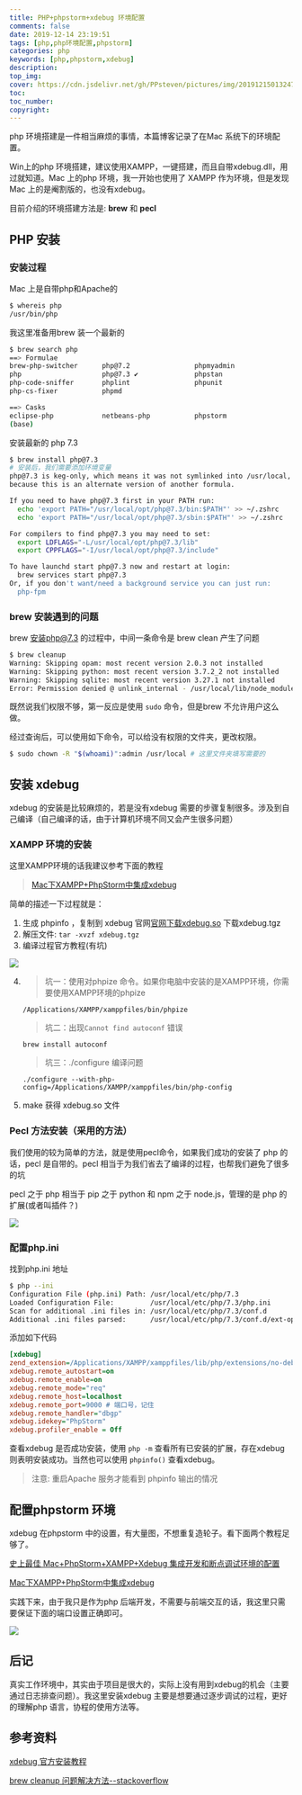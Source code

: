 ```yaml
---
title: PHP+phpstorm+xdebug 环境配置
comments: false
date: 2019-12-14 23:19:51
tags: [php,php环境配置,phpstorm]
categories: php
keywords: [php,phpstorm,xdebug]
description:
top_img: 
cover: https://cdn.jsdelivr.net/gh/PPsteven/pictures/img/20191215013247.png
toc:
toc_number:
copyright:
---
```


php 环境搭建是一件相当麻烦的事情，本篇博客记录了在Mac 系统下的环境配置。

Win上的php 环境搭建，建议使用XAMPP，一键搭建，而且自带xdebug.dll，用过就知道。Mac 上的php 环境，我一开始也使用了 XAMPP 作为环境，但是发现Mac 上的是阉割版的，也没有xdebug。

目前介绍的环境搭建方法是: **brew** 和 **pecl** 

<!--more-->

## PHP 安装

### 安装过程

Mac 上是自带php和Apache的

```bash
$ whereis php
/usr/bin/php
```

我这里准备用brew 装一个最新的

```bash
$ brew search php
==> Formulae
brew-php-switcher      php@7.2                phpmyadmin
php                    php@7.3 ✔              phpstan
php-code-sniffer       phplint                phpunit
php-cs-fixer           phpmd

==> Casks
eclipse-php            netbeans-php           phpstorm
(base)
```

安装最新的 php 7.3

```bash
$ brew install php@7.3
# 安装后，我们需要添加环境变量
php@7.3 is keg-only, which means it was not symlinked into /usr/local,
because this is an alternate version of another formula.

If you need to have php@7.3 first in your PATH run:
  echo 'export PATH="/usr/local/opt/php@7.3/bin:$PATH"' >> ~/.zshrc
  echo 'export PATH="/usr/local/opt/php@7.3/sbin:$PATH"' >> ~/.zshrc

For compilers to find php@7.3 you may need to set:
  export LDFLAGS="-L/usr/local/opt/php@7.3/lib"
  export CPPFLAGS="-I/usr/local/opt/php@7.3/include"

To have launchd start php@7.3 now and restart at login:
  brew services start php@7.3
Or, if you don't want/need a background service you can just run:
  php-fpm
```

### brew 安装遇到的问题

brew 安装php@7.3 的过程中，中间一条命令是 brew clean 产生了问题

```bash
$ brew cleanup
Warning: Skipping opam: most recent version 2.0.3 not installed
Warning: Skipping python: most recent version 3.7.2_2 not installed
Warning: Skipping sqlite: most recent version 3.27.1 not installed
Error: Permission denied @ unlink_internal - /usr/local/lib/node_modules/@angular/cli/node_modules/.bin/in-install
```

既然说我们权限不够，第一反应是使用 `sudo` 命令，但是brew 不允许用户这么做。

经过查询后，可以使用如下命令，可以给没有权限的文件夹，更改权限。

```bash
$ sudo chown -R "$(whoami)":admin /usr/local # 这里文件夹填写需要的
```

## 安装 xdebug

xdebug 的安装是比较麻烦的，若是没有xdebug 需要的步骤复制很多。涉及到自己编译（自己编译的话，由于计算机环境不同又会产生很多问题）

### XAMPP 环境的安装

这里XAMPP环境的话我建议参考下面的教程

> [Mac下XAMPP+PhpStorm中集成xdebug](https://www.jianshu.com/p/d60ad942aa88)

简单的描述一下过程就是：

1. 生成 phpinfo ，复制到 xdebug 官网[官网下载xdebug.so](https://link.jianshu.com/?t=https://xdebug.org/wizard.php) 下载xdebug.tgz
2. 解压文件: `tar -xvzf xdebug.tgz`
3. 编译过程官方教程(有坑)

![](https://cdn.jsdelivr.net/gh/PPsteven/pictures/img/20191215000634.png)

4. > 坑一：使用对phpize 命令。如果你电脑中安装的是XAMPP环境，你需要使用XAMPP环境的phpize

   `/Applications/XAMPP/xamppfiles/bin/phpize`

   > 坑二：出现`Cannot find autoconf` 错误 
   
   `brew install autoconf`

   > 坑三：./configure 编译问题
   
   `./configure --with-php-config=/Applications/XAMPP/xamppfiles/bin/php-config`
   
5. make 获得 xdebug.so 文件

### Pecl 方法安装（采用的方法）

我们使用的较为简单的方法，就是使用pecl命令，如果我们成功的安装了 php 的话，pecl 是自带的。pecl 相当于为我们省去了编译的过程，也帮我们避免了很多的坑

pecl 之于 php 相当于 pip 之于 python 和 npm 之于 node.js，管理的是 php 的扩展(或者叫插件？)

![](https://cdn.jsdelivr.net/gh/PPsteven/pictures/img/20191215001759.png)

### 配置php.ini

找到php.ini 地址

```bash
$ php --ini
Configuration File (php.ini) Path: /usr/local/etc/php/7.3
Loaded Configuration File:         /usr/local/etc/php/7.3/php.ini
Scan for additional .ini files in: /usr/local/etc/php/7.3/conf.d
Additional .ini files parsed:      /usr/local/etc/php/7.3/conf.d/ext-opcache.ini
```

添加如下代码

```ini
[xdebug]
zend_extension=/Applications/XAMPP/xamppfiles/lib/php/extensions/no-debug-non-zts-20160303/xdebug.so # xdebug 存放路径
xdebug.remote_autostart=on
xdebug.remote_enable=on
xdebug.remote_mode="req"
xdebug.remote_host=localhost
xdebug.remote_port=9000 # 端口号，记住
xdebug.remote_handler="dbgp"
xdebug.idekey="PhpStorm"
xdebug.profiler_enable = Off
```

查看xdebug 是否成功安装，使用 `php -m`  查看所有已安装的扩展，存在xdebug 则表明安装成功。当然也可以使用 `phpinfo()` 查看xdebug。

> 注意: 重启Apache 服务才能看到 phpinfo 输出的情况

## 配置phpstorm 环境

xdebug 在phpstorm 中的设置，有大量图，不想重复造轮子。看下面两个教程足够了。

[史上最佳 Mac+PhpStorm+XAMPP+Xdebug 集成开发和断点调试环境的配置](https://blog.csdn.net/u012338816/article/details/52243785)

[Mac下XAMPP+PhpStorm中集成xdebug](https://www.jianshu.com/p/d60ad942aa88)

实践下来，由于我只是作为php 后端开发，不需要与前端交互的话，我这里只需要保证下面的端口设置正确即可。

![](https://cdn.jsdelivr.net/gh/PPsteven/pictures/img/20191215013247.png)



## 后记

真实工作环境中，其实由于项目是很大的，实际上没有用到xdebug的机会（主要通过日志排查问题）。我这里安装xdebug 主要是想要通过逐步调试的过程，更好的理解php 语言，协程的使用方法等。

## 参考资料

[xdebug 官方安装教程](https://xdebug.org/docs/install#1)

[brew cleanup 问题解决方法--stackoverflow](https://stackoverflow.com/questions/54682876/brew-cleanup-error-permission-denied-unlink-internal) 